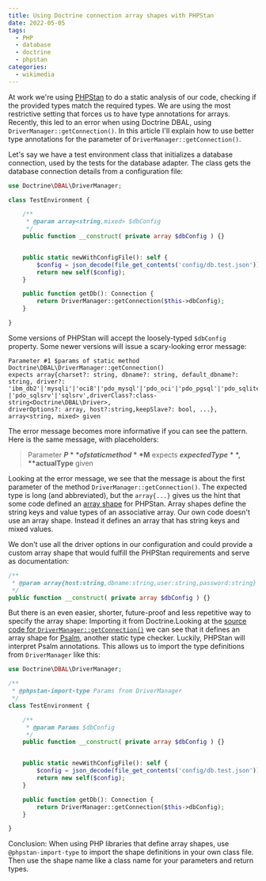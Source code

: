 ```yaml
---
title: Using Doctrine connection array shapes with PHPStan
date: 2022-05-05
tags:
  - PHP
  - database
  - doctrine
  - phpstan
categories:
  - wikimedia
---
```


At work we're using [PHPStan][1] to do a static analysis of our code, checking
if the provided types match the required types. We are using the most
restrictive setting that forces us to have type annotations for arrays.
Recently, this led to an error when using Doctrine DBAL, using
`DriverManager::getConnection()`. In this article I'll explain how to
use better type annotations for the parameter of `DriverManager::getConnection()`.

<!-- more -->

Let's say we have a test environment class that initializes a database
connection, used by the tests for the database adapter. The class
gets the database connection details from a configuration file:

```php
use Doctrine\DBAL\DriverManager;

class TestEnvironment {

    /**
     * @param array<string,mixed> $dbConfig
     */
    public function __construct( private array $dbConfig ) {}


    public static newWithConfigFile(): self {
        $config = json_decode(file_get_contents('config/db.test.json'));
        return new self($config);
    }

    public function getDb(): Connection {
        return DriverManager::getConnection($this->dbConfig);
    }

}
```

Some versions of PHPStan will accept the loosely-typed `$dbConfig`
property. Some newer versions will issue a scary-looking error message:

```plain
Parameter #1 $params of static method Doctrine\DBAL\DriverManager::getConnection()
expects array{charset?: string, dbname?: string, default_dbname?: string, driver?:
'ibm_db2'|'mysqli'|'oci8'|'pdo_mysql'|'pdo_oci'|'pdo_pgsql'|'pdo_sqlite'
|'pdo_sqlsrv'|'sqlsrv',driverClass?:class-string<Doctrine\DBAL\Driver>, 
driverOptions?: array, host?:string,keepSlave?: bool, ...},
array<string, mixed> given
```

The error message becomes more informative if you can see the pattern.
Here is the same message, with placeholders:

> Parameter **$P** of static method **$M** expects **$expectedType**,
> **$actualType** given

Looking at the error message, we see that the message is about the first parameter of the
method `DriverManager::getConnection()`. The expected type is long (and abbreviated),
but the `array{...}` gives us the hint that some code defined an [array
shape][2] for PHPStan. Array shapes define the string keys and value types
of an associative array. Our own code doesn't use an array shape. Instead
it defines an array that has string keys and mixed values.

We don't use all the driver options in our configuration and could provide a
custom array shape that would fulfill the PHPStan requirements and serve
as documentation:

```php
/**
 * @param array{host:string,dbname:string,user:string,password:string} $dbConfig
 */
public function __construct( private array $dbConfig ) {}
```

But there is an even easier, shorter, future-proof and less repetitive way
to specify the array shape: Importing it from Doctrine.Looking at the
[source code for `DriverManager::getConnection()`][4] we can see that it
defines an array shape for [Psalm][3], another static type checker.
Luckily, PHPStan will interpret Psalm annotations. This allows us to
import the type definitions from `DriverManager` like this:

```php
use Doctrine\DBAL\DriverManager;

/**
 * @phpstan-import-type Params from DriverManager
 */
class TestEnvironment {

    /**
     * @param Params $dbConfig
     */
    public function __construct( private array $dbConfig ) {}


    public static newWithConfigFile(): self {
        $config = json_decode(file_get_contents('config/db.test.json'));
        return new self($config);
    }

    public function getDb(): Connection {
        return DriverManager::getConnection($this->dbConfig);
    }

}
```

Conclusion: When using PHP libraries that define array shapes, use
`@phpstan-import-type` to import the shape definitions in your own class
file. Then use the shape name like a class name for your parameters and
return types.


[1]: https://phpstan.org/
[2]: https://phpstan.org/writing-php-code/phpdoc-types#array-shapes
[3]: https://psalm.dev/
[4]: https://github.com/doctrine/dbal/tree/3.3.x/src#45
